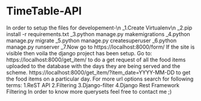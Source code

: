 # TimeTable-API
In order to setup the files for developement-\n
_1.Create Virtualenv\n
_2.pip install -r requirements.txt
_3.python manage.py makemigrations
_4.python manage.py migrate
_5.python manage.py createsuperuser
_6.python manage.py runserver
_7.Now go to https://localhost:8000/form/
If the site is visible then voila the django project has been setup.
Go to: https://localhost:8000/get_item/ to do a get request of all the food items uploaded to the database 
       with the days they are being served and the scheme.
       https://localhost:8000/get_item/?item_date=YYYY-MM-DD to get the food items on a particular day.
For more url options search for following terms:
                                      1.ReST API
                                      2.Filtering
                                      3.Django-filter
                                      4.Django Rest Framework Filtering
In order to know more querysets feel free to contact me ;)                                      
